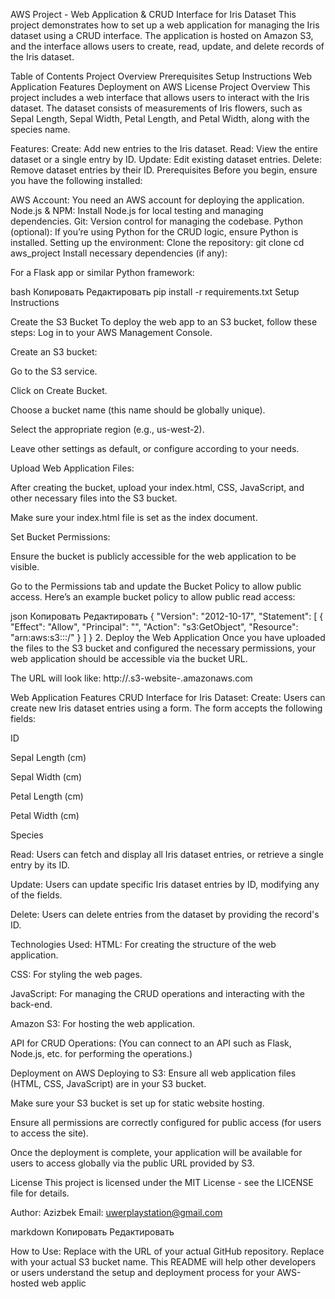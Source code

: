 AWS Project - Web Application & CRUD Interface for Iris Dataset
This project demonstrates how to set up a web application for managing the Iris dataset using a CRUD interface. The application is hosted on Amazon S3, and the interface allows users to create, read, update, and delete records of the Iris dataset.

Table of Contents
Project Overview
Prerequisites
Setup Instructions
Web Application Features
Deployment on AWS
License
Project Overview
This project includes a web interface that allows users to interact with the Iris dataset. The dataset consists of measurements of Iris flowers, such as Sepal Length, Sepal Width, Petal Length, and Petal Width, along with the species name.

Features:
Create: Add new entries to the Iris dataset.
Read: View the entire dataset or a single entry by ID.
Update: Edit existing dataset entries.
Delete: Remove dataset entries by their ID.
Prerequisites
Before you begin, ensure you have the following installed:

AWS Account: You need an AWS account for deploying the application.
Node.js & NPM: Install Node.js for local testing and managing dependencies.
Git: Version control for managing the codebase.
Python (optional): If you’re using Python for the CRUD logic, ensure Python is installed.
Setting up the environment:
Clone the repository:
git clone <your-repo-url>
cd aws_project
Install necessary dependencies (if any):

For a Flask app or similar Python framework:

bash Копировать Редактировать pip install -r requirements.txt Setup Instructions

Create the S3 Bucket To deploy the web app to an S3 bucket, follow these steps:
Log in to your AWS Management Console.

Create an S3 bucket:

Go to the S3 service.

Click on Create Bucket.

Choose a bucket name (this name should be globally unique).

Select the appropriate region (e.g., us-west-2).

Leave other settings as default, or configure according to your needs.

Upload Web Application Files:

After creating the bucket, upload your index.html, CSS, JavaScript, and other necessary files into the S3 bucket.

Make sure your index.html file is set as the index document.

Set Bucket Permissions:

Ensure the bucket is publicly accessible for the web application to be visible.

Go to the Permissions tab and update the Bucket Policy to allow public access. Here’s an example bucket policy to allow public read access:

json Копировать Редактировать { "Version": "2012-10-17", "Statement": [ { "Effect": "Allow", "Principal": "", "Action": "s3:GetObject", "Resource": "arn:aws:s3:::/" } ] } 2. Deploy the Web Application Once you have uploaded the files to the S3 bucket and configured the necessary permissions, your web application should be accessible via the bucket URL.

The URL will look like: http://.s3-website-.amazonaws.com

Web Application Features CRUD Interface for Iris Dataset: Create: Users can create new Iris dataset entries using a form. The form accepts the following fields:

ID

Sepal Length (cm)

Sepal Width (cm)

Petal Length (cm)

Petal Width (cm)

Species

Read: Users can fetch and display all Iris dataset entries, or retrieve a single entry by its ID.

Update: Users can update specific Iris dataset entries by ID, modifying any of the fields.

Delete: Users can delete entries from the dataset by providing the record's ID.

Technologies Used: HTML: For creating the structure of the web application.

CSS: For styling the web pages.

JavaScript: For managing the CRUD operations and interacting with the back-end.

Amazon S3: For hosting the web application.

API for CRUD Operations: (You can connect to an API such as Flask, Node.js, etc. for performing the operations.)

Deployment on AWS Deploying to S3: Ensure all web application files (HTML, CSS, JavaScript) are in your S3 bucket.

Make sure your S3 bucket is set up for static website hosting.

Ensure all permissions are correctly configured for public access (for users to access the site).

Once the deployment is complete, your application will be available for users to access globally via the public URL provided by S3.

License This project is licensed under the MIT License - see the LICENSE file for details.

Author: Azizbek Email: uwerplaystation@gmail.com

markdown Копировать Редактировать

How to Use:
Replace <your-repo-url> with the URL of your actual GitHub repository.
Replace <YOUR-BUCKET-NAME> with your actual S3 bucket name.
This README will help other developers or users understand the setup and deployment process for your AWS-hosted web applic
